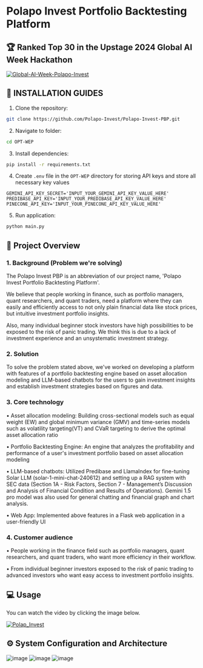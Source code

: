 # Polapo Invest Portfolio Backtesting Platform

## 🏆 Ranked Top 30 in the Upstage 2024 Global AI Week Hackathon

<a href="https://ibb.co/rvK61fS"><img src="https://i.ibb.co/9GmTC3L/Global-AI-Week-Polapo-Invest.png" alt="Global-AI-Week-Polapo-Invest" border="0"></a>

## 🔑 INSTALLATION GUIDES
1. Clone the repository:
```bash
git clone https://github.com/Polapo-Invest/Polapo-Invest-PBP.git
```
2. Navigate to folder:
```bash
cd OPT-WEP
```
3. Install dependencies:
```bash
pip install -r requirements.txt
```
4. Create `.env` file in the `OPT-WEP` directory for storing API keys and store all necessary key values
```
GEMINI_API_KEY_SECRET='INPUT_YOUR_GEMINI_API_KEY_VALUE_HERE'
PREDIBASE_API_KEY='INPUT_YOUR_PREDIBASE_API_KEY_VALUE_HERE'
PINECONE_API_KEY='INPUT_YOUR_PINECONE_API_KEY_VALUE_HERE'
```
5. Run application:
```bash
python main.py
```
## 📌 Project Overview
### 1. Background (Problem we're solving)
The Polapo Invest PBP is an abbreviation of our project name, 'Polapo Invest Portfolio Backtesting Platform'.

We believe that people working in finance, such as portfolio managers, quant researchers, and quant traders, need a platform where they can easily and efficiently access to not only plain financial data like stock prices, but intuitive investment portfolio insights.

Also, many individual beginner stock investors have high possibilities to be exposed to the risk of panic trading. We think this is due to a lack of investment experience and an unsystematic investment strategy.

### 2. Solution
To solve the problem stated above, we've worked on developing a platform with features of a portfolio backtesting engine based on asset allocation modeling and LLM-based chatbots for the users to gain investment insights and establish investment strategies based on figures and data.

### 3. Core technology
• Asset allocation modeling: Building cross-sectional models such as equal weight (EW) and global minimum variance (GMV) and time-series models such as volatility targeting(VT) and CVaR targeting to derive the optimal asset allocation ratio

• Portfolio Backtesting Engine: An engine that analyzes the profitability and performance of a user's investment portfolio based on asset allocation modeling

• LLM-based chatbots: Utilized Predibase and LlamaIndex for fine-tuning Solar LLM (solar-1-mini-chat-240612) and setting up a RAG system with SEC data (Section 1A - Risk Factors, Section 7 - Management’s Discussion and Analysis of Financial Condition and Results of Operations). Gemini 1.5 pro model was also used for general chatting and financial graph and chart analysis.

• Web App: Implemented above features in a Flask web application in a user-friendly UI

### 4. Customer audience
• People working in the finance field such as portfolio managers, quant researchers, and quant traders, who want more efficiency in their workflow.

• From individual beginner investors exposed to the risk of panic trading to advanced investors who want easy access to investment portfolio insights.

## 💻 Usage

You can watch the video by clicking the image below.

[<img src="https://i.ibb.co/6XKYp6X/image.png" alt="Polap_Invest"/>](https://youtu.be/CAy_eMLIP4Y)

## ⚙️ System Configuration and Architecture
![image](https://i.ibb.co/LYM1Vds/image.png)
![image](https://i.ibb.co/Rg9DYmQ/image.png)
![image](https://i.ibb.co/g38s0By/image.png)
